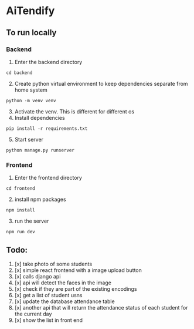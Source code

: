 # AiTendify

## To run locally

### Backend

1. Enter the backend directory

```
cd backend
```

2. Create python virtual environment to keep dependencies separate from home system

```
python -m venv venv
```

3. Activate the venv. This is different for different os
4. Install dependencies

```
pip install -r requirements.txt
```

5. Start server

```
python manage.py runserver
```

### Frontend

1. Enter the frontend directory

```
cd frontend
```

2. install npm packages

```
npm install
```

3. run the server

```
npm run dev
```

## Todo:

1. [x] take photo of some students
2. [x] simple react frontend with a image upload button
3. [x] calls django api
4. [x] api will detect the faces in the image
5. [x] check if they are part of the existing encodings
6. [x] get a list of student usns
7. [x] update the database attendance table
8. [x] another api that will return the attendance status of each student for the current day
9. [x] show the list in front end
